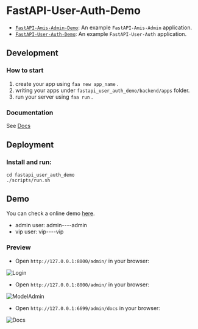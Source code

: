 # FastAPI-User-Auth-Demo

- [`FastAPI-Amis-Admin-Demo`](https://github.com/amisadmin/fastapi_amis_admin_demo): An example `FastAPI-Amis-Admin` application.
- [`FastAPI-User-Auth-Demo`](https://github.com/amisadmin/fastapi_user_auth_demo): An example `FastAPI-User-Auth` application.

## Development

### How to start

1. create your app using `faa new app_name` .
2. writing your apps under `fastapi_user_auth_demo/backend/apps` folder.
3. run your server using `faa run` .

### Documentation

See [Docs](https://docs.amis.work/)

## Deployment

### Install and run:

```shell
cd fastapi_user_auth_demo
./scripts/run.sh
```

## Demo

You can check a online demo [here](http://user-auth.demo.amis.work/).

- admin user: admin----admin
- vip user: vip----vip

### Preview

- Open `http://127.0.0.1:8000/admin/` in your browser:

![Login](https://s2.loli.net/2022/03/20/SZy6sjaVlBT8gin.png)

- Open `http://127.0.0.1:8000/admin/` in your browser:

![ModelAdmin](https://s2.loli.net/2022/03/20/ItgFYGUONm1jCz5.png)

- Open `http://127.0.0.1:6699/admin/docs` in your browser:

![Docs](https://s2.loli.net/2022/03/20/1GcCiPdmXayxrbH.png)